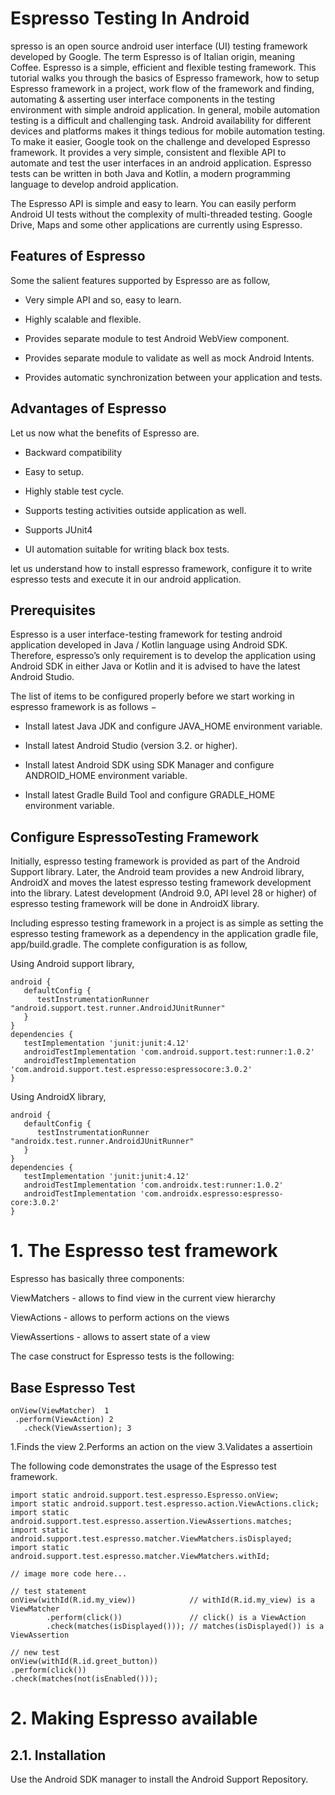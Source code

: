 
# Espresso Testing In Android

spresso is an open source android user interface (UI) testing framework developed by Google. The term Espresso is of Italian origin, meaning Coffee. Espresso is a simple, efficient and flexible testing framework. This tutorial walks you through the basics of Espresso framework, how to setup Espresso framework in a project, work flow of the framework and finding, automating & asserting user interface components in the testing environment with simple android application.
In general, mobile automation testing is a difficult and challenging task. Android availability for different devices and platforms makes it things tedious for mobile automation testing. To make it easier, Google took on the challenge and developed Espresso framework. It provides a very simple, consistent and flexible API to automate and test the user interfaces in an android application. Espresso tests can be written in both Java and Kotlin, a modern programming language to develop android application.

The Espresso API is simple and easy to learn. You can easily perform Android UI tests without the complexity of multi-threaded testing. Google Drive, Maps and some other applications are currently using Espresso.

## Features of Espresso

Some the salient features supported by Espresso are as follow,

* Very simple API and so, easy to learn.

* Highly scalable and flexible.

* Provides separate module to test Android WebView component.

* Provides separate module to validate as well as mock Android Intents.

* Provides automatic synchronization between your application and tests.

## Advantages of Espresso

Let us now what the benefits of Espresso are.

* Backward compatibility

* Easy to setup.

* Highly stable test cycle.

* Supports testing activities outside application as well.

* Supports JUnit4

* UI automation suitable for writing black box tests.

let us understand how to install espresso framework, configure it to write espresso tests and execute it in our android application.

## Prerequisites

Espresso is a user interface-testing framework for testing android application developed in Java / Kotlin language using Android SDK. Therefore, espresso’s only requirement is to develop the application using Android SDK in either Java or Kotlin and it is advised to have the latest Android Studio.

The list of items to be configured properly before we start working in espresso framework is as follows −

* Install latest Java JDK and configure JAVA_HOME environment variable.

* Install latest Android Studio (version 3.2. or higher).

* Install latest Android SDK using SDK Manager and configure ANDROID_HOME environment variable.

* Install latest Gradle Build Tool and configure GRADLE_HOME environment variable.

## Configure EspressoTesting Framework

Initially, espresso testing framework is provided as part of the Android Support library. Later, the Android team provides a new Android library, AndroidX and moves the latest espresso testing framework development into the library. Latest development (Android 9.0, API level 28 or higher) of espresso testing framework will be done in AndroidX library.

Including espresso testing framework in a project is as simple as setting the espresso testing framework as a dependency in the application gradle file, app/build.gradle. The complete configuration is as follow,

Using Android support library,

```
android {
   defaultConfig {
      testInstrumentationRunner "android.support.test.runner.AndroidJUnitRunner"
   }
}
dependencies {
   testImplementation 'junit:junit:4.12'
   androidTestImplementation 'com.android.support.test:runner:1.0.2'
   androidTestImplementation 'com.android.support.test.espresso:espressocore:3.0.2'
}
```
Using AndroidX library,

```
android {
   defaultConfig {
      testInstrumentationRunner "androidx.test.runner.AndroidJUnitRunner"
   }
}
dependencies {
   testImplementation 'junit:junit:4.12'
   androidTestImplementation 'com.androidx.test:runner:1.0.2'
   androidTestImplementation 'com.androidx.espresso:espresso-core:3.0.2'
}
```
# 1. The Espresso test framework

Espresso has basically three components:

ViewMatchers - allows to find view in the current view hierarchy

ViewActions - allows to perform actions on the views

ViewAssertions - allows to assert state of a view

The case construct for Espresso tests is the following:

## Base Espresso Test

```
onView(ViewMatcher)  1     
 .perform(ViewAction) 2    
   .check(ViewAssertion); 3
```
1.Finds the view
2.Performs an action on the view
3.Validates a assertioin

The following code demonstrates the usage of the Espresso test framework.
```
import static android.support.test.espresso.Espresso.onView;
import static android.support.test.espresso.action.ViewActions.click;
import static android.support.test.espresso.assertion.ViewAssertions.matches;
import static android.support.test.espresso.matcher.ViewMatchers.isDisplayed;
import static android.support.test.espresso.matcher.ViewMatchers.withId;

// image more code here...

// test statement
onView(withId(R.id.my_view))            // withId(R.id.my_view) is a ViewMatcher
        .perform(click())               // click() is a ViewAction
        .check(matches(isDisplayed())); // matches(isDisplayed()) is a ViewAssertion

// new test
onView(withId(R.id.greet_button))
.perform(click())
.check(matches(not(isEnabled()));

```
# 2. Making Espresso available
## 2.1. Installation
Use the Android SDK manager to install the Android Support Repository.

```

```

